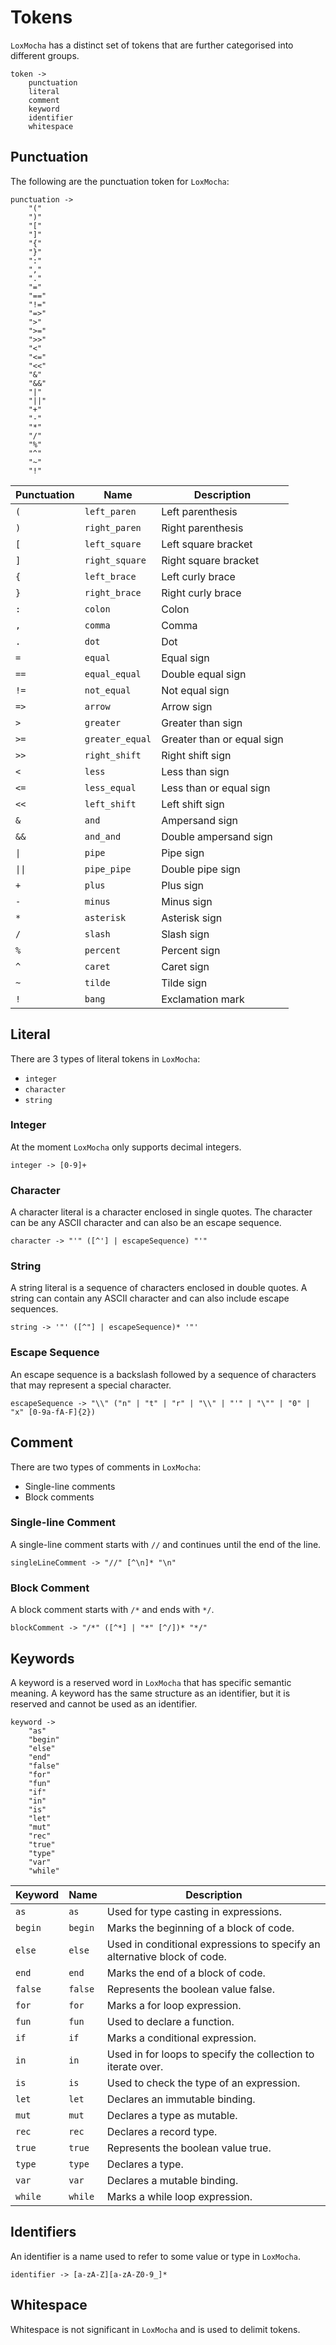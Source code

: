 # Tokens

`LoxMocha` has a distinct set of tokens that are further categorised into different groups.

```grammar
token ->
    punctuation
    literal
    comment
    keyword
    identifier
    whitespace
```

## Punctuation

The following are the punctuation token for `LoxMocha`:

```grammar
punctuation ->
    "("
    ")"
    "["
    "]"
    "{"
    "}"
    ":"
    ","
    "."
    "="
    "=="
    "!="
    "=>"
    ">"
    ">="
    ">>"
    "<"
    "<="
    "<<"
    "&"
    "&&"
    "|"
    "||"
    "+"
    "-"
    "*"
    "/"
    "%"
    "^"
    "~"
    "!"
```

| Punctuation | Name            | Description                |
|-------------|------           |-------------               |
| `(`         | `left_paren`    | Left parenthesis           |
| `)`         | `right_paren`   | Right parenthesis          |
| `[`         | `left_square`   | Left square bracket        |
| `]`         | `right_square`  | Right square bracket       |
| `{`         | `left_brace`    | Left curly brace           |
| `}`         | `right_brace`   | Right curly brace          |
| `:`         | `colon`         | Colon                      |
| `,`         | `comma`         | Comma                      |
| `.`         | `dot`           | Dot                        |
| `=`         | `equal`         | Equal sign                 |
| `==`        | `equal_equal`   | Double equal sign          |
| `!=`        | `not_equal`     | Not equal sign             |
| `=>`        | `arrow`         | Arrow sign                 |
| `>`         | `greater`       | Greater than sign          |
| `>=`        | `greater_equal` | Greater than or equal sign |
| `>>`        | `right_shift`   | Right shift sign           |
| `<`         | `less`          | Less than sign             |
| `<=`        | `less_equal`    | Less than or equal sign    |
| `<<`        | `left_shift`    | Left shift sign            |
| `&`         | `and`           | Ampersand sign             |
| `&&`        | `and_and`       | Double ampersand sign      |
| `\|`        | `pipe`          | Pipe sign                  |
| `\|\|`      | `pipe_pipe`     | Double pipe sign           |
| `+`         | `plus`          | Plus sign                  |
| `-`         | `minus`         | Minus sign                 |
| `*`         | `asterisk`      | Asterisk sign              |
| `/`         | `slash`         | Slash sign                 |
| `%`         | `percent`       | Percent sign               |
| `^`         | `caret`         | Caret sign                 |
| `~`         | `tilde`         | Tilde sign                 |
| `!`         | `bang`          | Exclamation mark           |

## Literal

There are 3 types of literal tokens in `LoxMocha`:

- `integer`
- `character`
- `string`

### Integer

At the moment `LoxMocha` only supports decimal integers.

```grammar
integer -> [0-9]+
```

### Character

A character literal is a character enclosed in single quotes.
The character can be any ASCII character and can also be an escape sequence.

```grammar
character -> "'" ([^'] | escapeSequence) "'"
```

### String

A string literal is a sequence of characters enclosed in double quotes.
A string can contain any ASCII character and can also include escape sequences.

```grammar
string -> '"' ([^"] | escapeSequence)* '"'
```

### Escape Sequence

An escape sequence is a backslash followed by a sequence of characters that may represent a special character.

```grammar
escapeSequence -> "\\" ("n" | "t" | "r" | "\\" | "'" | "\"" | "0" | "x" [0-9a-fA-F]{2})
```

## Comment

There are two types of comments in `LoxMocha`:

- Single-line comments
- Block comments

### Single-line Comment

A single-line comment starts with `//` and continues until the end of the line.

```grammar
singleLineComment -> "//" [^\n]* "\n"
```

### Block Comment

A block comment starts with `/*` and ends with `*/`.

```grammar
blockComment -> "/*" ([^*] | "*" [^/])* "*/"
```

## Keywords

A keyword is a reserved word in `LoxMocha` that has specific semantic meaning.
A keyword has the same structure as an identifier, but it is reserved and cannot be used as an identifier.

```grammar
keyword ->
    "as"
    "begin"
    "else"
    "end"
    "false"
    "for"
    "fun"
    "if"
    "in"
    "is"
    "let"
    "mut"
    "rec"
    "true"
    "type"
    "var"
    "while"
```

| Keyword | Name    | Description                                                              |
|---------|------   |-------------                                                             |
| `as`    | `as`    | Used for type casting in expressions.                                    |
| `begin` | `begin` | Marks the beginning of a block of code.                                  |
| `else`  | `else`  | Used in conditional expressions to specify an alternative block of code. |
| `end`   | `end`   | Marks the end of a block of code.                                        |
| `false` | `false` | Represents the boolean value false.                                      |
| `for`   | `for`   | Marks a for loop expression.                                             |
| `fun`   | `fun`   | Used to declare a function.                                              |
| `if`    | `if`    | Marks a conditional expression.                                          |
| `in`    | `in`    | Used in for loops to specify the collection to iterate over.             |
| `is`    | `is`    | Used to check the type of an expression.                                 |
| `let`   | `let`   | Declares an immutable binding.                                           |
| `mut`   | `mut`   | Declares a type as mutable.                                              |
| `rec`   | `rec`   | Declares a record type.                                                  |
| `true`  | `true`  | Represents the boolean value true.                                       |
| `type`  | `type`  | Declares a type.                                                         |
| `var`   | `var`   | Declares a mutable binding.                                              |
| `while` | `while` | Marks a while loop expression.                                           |

## Identifiers

An identifier is a name used to refer to some value or type in `LoxMocha`.

```grammar
identifier -> [a-zA-Z][a-zA-Z0-9_]*
```

## Whitespace

Whitespace is not significant in `LoxMocha` and is used to delimit tokens.

